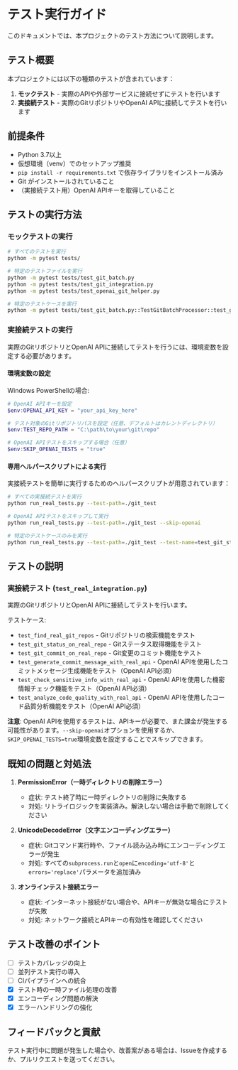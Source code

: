 # テスト実行ガイド

このドキュメントでは、本プロジェクトのテスト方法について説明します。

## テスト概要

本プロジェクトには以下の種類のテストが含まれています：

1. **モックテスト** - 実際のAPIや外部サービスに接続せずにテストを行います
2. **実接続テスト** - 実際のGitリポジトリやOpenAI APIに接続してテストを行います

## 前提条件

- Python 3.7以上
- 仮想環境（venv）でのセットアップ推奨
- `pip install -r requirements.txt` で依存ライブラリをインストール済み
- Git がインストールされていること
- （実接続テスト用）OpenAI APIキーを取得していること

## テストの実行方法

### モックテストの実行

```bash
# すべてのテストを実行
python -m pytest tests/

# 特定のテストファイルを実行
python -m pytest tests/test_git_batch.py
python -m pytest tests/test_git_integration.py
python -m pytest tests/test_openai_git_helper.py

# 特定のテストケースを実行
python -m pytest tests/test_git_batch.py::TestGitBatchProcessor::test_git_status
```

### 実接続テストの実行

実際のGitリポジトリとOpenAI APIに接続してテストを行うには、環境変数を設定する必要があります。

#### 環境変数の設定

Windows PowerShellの場合:

```powershell
# OpenAI APIキーを設定
$env:OPENAI_API_KEY = "your_api_key_here"

# テスト対象のGitリポジトリパスを設定（任意、デフォルトはカレントディレクトリ）
$env:TEST_REPO_PATH = "C:\path\to\your\git\repo"

# OpenAI APIテストをスキップする場合（任意）
$env:SKIP_OPENAI_TESTS = "true"
```

#### 専用ヘルパースクリプトによる実行

実接続テストを簡単に実行するためのヘルパースクリプトが用意されています：

```bash
# すべての実接続テストを実行
python run_real_tests.py --test-path=./git_test

# OpenAI APIテストをスキップして実行
python run_real_tests.py --test-path=./git_test --skip-openai

# 特定のテストケースのみを実行
python run_real_tests.py --test-path=./git_test --test-name=test_git_status_on_real_repo
```

## テストの説明

### 実接続テスト (`test_real_integration.py`)

実際のGitリポジトリとOpenAI APIに接続してテストを行います。

テストケース:
- `test_find_real_git_repos` - Gitリポジトリの検索機能をテスト
- `test_git_status_on_real_repo` - Gitステータス取得機能をテスト
- `test_git_commit_on_real_repo` - Git変更のコミット機能をテスト
- `test_generate_commit_message_with_real_api` - OpenAI APIを使用したコミットメッセージ生成機能をテスト（OpenAI API必須）
- `test_check_sensitive_info_with_real_api` - OpenAI APIを使用した機密情報チェック機能をテスト（OpenAI API必須）
- `test_analyze_code_quality_with_real_api` - OpenAI APIを使用したコード品質分析機能をテスト（OpenAI API必須）

**注意**: OpenAI APIを使用するテストは、APIキーが必要で、また課金が発生する可能性があります。`--skip-openai`オプションを使用するか、`SKIP_OPENAI_TESTS=true`環境変数を設定することでスキップできます。

## 既知の問題と対処法

1. **PermissionError（一時ディレクトリの削除エラー）**
   - 症状: テスト終了時に一時ディレクトリの削除に失敗する
   - 対処: リトライロジックを実装済み。解決しない場合は手動で削除してください

2. **UnicodeDecodeError（文字エンコーディングエラー）**
   - 症状: Gitコマンド実行時や、ファイル読み込み時にエンコーディングエラーが発生
   - 対処: すべての`subprocess.run`と`open`に`encoding='utf-8'`と`errors='replace'`パラメータを追加済み

3. **オンラインテスト接続エラー**
   - 症状: インターネット接続がない場合や、APIキーが無効な場合にテストが失敗
   - 対処: ネットワーク接続とAPIキーの有効性を確認してください

## テスト改善のポイント

- [ ] テストカバレッジの向上
- [ ] 並列テスト実行の導入
- [ ] CIパイプラインへの統合
- [x] テスト時の一時ファイル処理の改善
- [x] エンコーディング問題の解決
- [x] エラーハンドリングの強化

## フィードバックと貢献

テスト実行中に問題が発生した場合や、改善案がある場合は、Issueを作成するか、プルリクエストを送ってください。 
